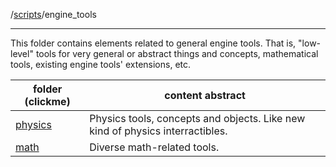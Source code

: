 /[scripts](../)/engine_tools

---

This folder contains elements related to general engine tools. That is, "low-level" tools for very general or abstract things and concepts, mathematical tools, existing engine tools' extensions, etc.

| folder (clickme)                  | content abstract          |
|-----------------------------------|---------------------------|
| [physics](physics/physics_doc.md) | Physics tools, concepts and objects. Like new kind of physics interractibles. |
| [math](math/math_doc.md) | Diverse math-related tools.     |
